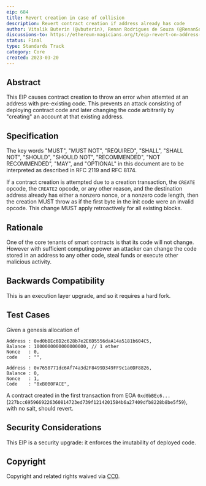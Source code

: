 ```yaml
---
eip: 684
title: Revert creation in case of collision
description: Revert contract creation if address already has code
author: Vitalik Buterin (@vbuterin), Renan Rodrigues de Souza (@RenanSouza2)
discussions-to: https://ethereum-magicians.org/t/eip-revert-on-address-collision/13442
status: Final
type: Standards Track
category: Core
created: 2023-03-20
---
```


## Abstract

This EIP causes contract creation to throw an error when attemted at an address with pre-existing code. This prevents an attack consisting of deploying contract code and later changing the code arbitrarily by "creating" an account at that existing address.

## Specification

The key words "MUST", "MUST NOT", "REQUIRED", "SHALL", "SHALL NOT", "SHOULD", "SHOULD NOT", "RECOMMENDED", "NOT RECOMMENDED", "MAY", and "OPTIONAL" in this document are to be interpreted as described in RFC 2119 and RFC 8174.

If a contract creation is attempted due to a creation transaction, the `CREATE` opcode, the `CREATE2` opcode, or any other reason, and the destination address already has either a nonzero nonce, or a nonzero code length, then the creation MUST throw as if the first byte in the init code were an invalid opcode. This change MUST apply retroactively for all existing blocks.

## Rationale

One of the core tenants of smart contracts is that its code will not change. However with sufficient computing power an attacker can change the code stored in an address to any other code, steal funds or execute other malicious activity.

## Backwards Compatibility

This is an execution layer upgrade, and so it requires a hard fork.

## Test Cases

Given a genesis allocation of

```
Address : 0xd0bBEc6D2c628b7e2E6D5556daA14a5181b604C5,
Balance : 1000000000000000000, // 1 ether
Nonce   : 0,
code    : "",

Address : 0x7658771dc6Af74a3d2F8499D349FF9c1a0DF8826,
Balance : 0,
Nonce   : 1,
Code    : "0xB0B0FACE",
```

A contract created in the first transaction from EOA `0xd0bBEc6...` (`227bcc6959669226360814723ed739f1214201584b6a27409dfb8228b8be5f59`), with no salt, should revert.

## Security Considerations

This EIP is a security upgrade: it enforces the imutability of deployed code.

## Copyright

Copyright and related rights waived via [CC0](/LICENSE.md).
